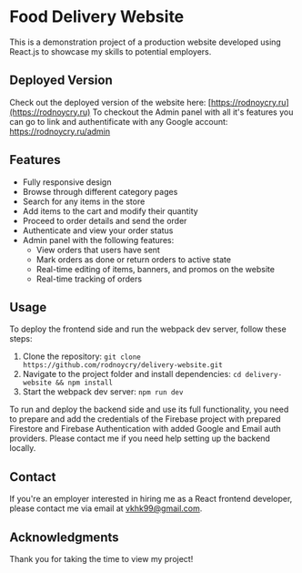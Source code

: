# Food Delivery Website

This is a demonstration project of a production website developed using React.js to showcase my skills to potential employers.

## Deployed Version

Check out the deployed version of the website here: [https://rodnoycry.ru](https://rodnoycry.ru)
To checkout the Admin panel with all it's features you can go to link and authentificate with any Google account: https://rodnoycry.ru/admin

## Features

- Fully responsive design
- Browse through different category pages
- Search for any items in the store
- Add items to the cart and modify their quantity
- Proceed to order details and send the order
- Authenticate and view your order status
- Admin panel with the following features:
  - View orders that users have sent
  - Mark orders as done or return orders to active state
  - Real-time editing of items, banners, and promos on the website
  - Real-time tracking of orders

## Usage

To deploy the frontend side and run the webpack dev server, follow these steps:

1. Clone the repository: `git clone https://github.com/rodnoycry/delivery-website.git`
2. Navigate to the project folder and install dependencies: `cd delivery-website && npm install`
3. Start the webpack dev server: `npm run dev`

To run and deploy the backend side and use its full functionality, you need to prepare and add the credentials of the Firebase project with prepared Firestore and Firebase Authentication with added Google and Email auth providers. Please contact me if you need help setting up the backend locally.

## Contact

If you're an employer interested in hiring me as a React frontend developer, please contact me via email at vkhk99@gmail.com.

## Acknowledgments

Thank you for taking the time to view my project!
